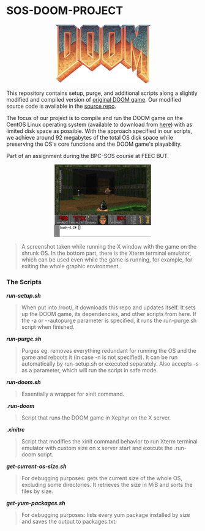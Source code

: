 # SOS-DOOM-PROJECT

<p align="center">
  <img src="doom-logo-ds.png" alt="DOOM game logo" style="width: 50%;" />
</p>

This repository contains setup, purge, and additional scripts along a slightly modified and compiled version of [original DOOM game](https://github.com/id-Software/DOOM). Our modified source code is available in the [source repo](https://github.com/kubikulek231/SOS-DOOM-SOURCE).

The focus of our project is to compile and run the DOOM game on the CentOS Linux operating system (available to download from [here](https://www.centos.org/download/)) with as limited disk space as possible. With the approach specified in our scripts, we achieve around 92 megabytes of the total OS disk space while preserving the OS's core functions and the DOOM game's playability.

Part of an assignment during the BPC-SOS course at FEEC BUT.

<p align="center">
  <img src="doom-game.png" alt="DOOM game screenshot" style="width: 50%;" />
</p>

> A screenshot taken while running the X window with the game on the shrunk OS. In the bottom part, there is the Xterm terminal emulator, which can be used even while the game is running, for example, for exiting the whole graphic environment.

### The Scripts ###

***run-setup.sh***
> When put into /root/, it downloads this repo and updates itself. It sets up the DOOM game, its dependencies, and other scripts from here. If the -a or --autopurge parameter is specified, it runs the run-purge.sh script when finished.

***run-purge.sh***
> Purges eg. removes everything redundant for running the OS and the game and reboots it (in case -n is not specified). It can be run automatically by run-setup.sh or executed separately. Also accepts -s as a parameter, which will run the script in safe mode.

***run-doom.sh***
> Essentially a wrapper for xinit command.

***.run-doom***
> Script that runs the DOOM game in Xephyr on the X server.

***.xinitrc***
> Script that modifies the xinit command behavior to run Xterm terminal emulator with custom size on x server start and execute the .run-doom script.

***get-current-os-size.sh***
> For debugging purposes: gets the current size of the whole OS, excluding some directories. It retrieves the size in MiB and sorts the files by size.

***get-yum-packages.sh***
> For debugging purposes: lists every yum package installed by size and saves the output to packages.txt.
